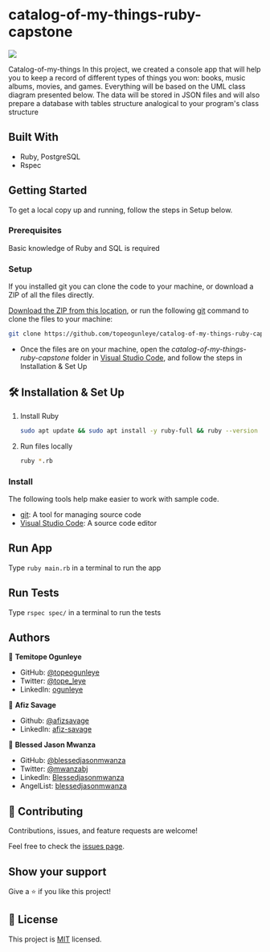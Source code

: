 # catalog-of-my-things-ruby-capstone

![](https://img.shields.io/badge/Microverse-blueviolet)

Catalog-of-my-things In this project, we created a console app that will help you to keep a record of different types of things you won: books, music albums, movies, and games. Everything will be based on the UML class diagram presented below. The data will be stored in JSON files and will also prepare a database with tables structure analogical to your program's class structure

## Built With

- Ruby, PostgreSQL
- Rspec

## Getting Started

To get a local copy up and running, follow the steps in Setup below.

### Prerequisites

Basic knowledge of Ruby and SQL is required

### Setup

If you installed git you can clone the code to your machine, or download a ZIP of all the files directly.

[Download the ZIP from this location](https://github.com/topeogunleye/catalog-of-my-things-ruby-capstone/archive/refs/heads/main.zip), or run the following [git](https://git-scm.com/downloads) command to clone the files to your machine:

```bash
git clone https://github.com/topeogunleye/catalog-of-my-things-ruby-capstone.git
```

- Once the files are on your machine, open the _catalog-of-my-things-ruby-capstone_ folder in [Visual Studio Code](https://code.visualstudio.com/), and follow the steps in Installation & Set Up

## 🛠 Installation & Set Up

1. Install Ruby

   ```sh
   sudo apt update && sudo apt install -y ruby-full && ruby --version
   ```

2. Run files locally

   ```sh
   ruby *.rb
   ```

### Install

The following tools help make easier to work with sample code.

- [git](https://git-scm.com/downloads): A tool for managing source code
- [Visual Studio Code](https://code.visualstudio.com/): A source code editor

## Run App

Type `ruby main.rb` in a terminal to run the app

## Run Tests

Type `rspec spec/` in a terminal to run the tests

## Authors

👤 **Temitope Ogunleye**

- GitHub: [@topeogunleye](https://github.com/topeogunleye)
- Twitter: [@tope_leye](https://twitter.com/tope_leye)
- LinkedIn: [ogunleye](https://linkedin.com/in/ogunleye)

👤 **Afiz Savage**

- Github: [@afizsavage](https://github.com/afizsavage)
- LinkedIn: [afiz-savage](https://linkedin.com/in/afiz-savage)

👤 **Blessed Jason Mwanza**

- GitHub: [@blessedjasonmwanza](https://github.com/blessedjasonmwanza)
- Twitter: [@mwanzabj](https://twitter.com/mwanzabj)
- LinkedIn: [Blessedjasonmwanza](https://linkedin.com/in/blessedjasonmwanza)
- AngelList: [blessedjasonmwanza](https://angel.co/u/blessedjasonmwanza)

## 🤝 Contributing

Contributions, issues, and feature requests are welcome!

Feel free to check the [issues page](https://github.com/topeogunleye/catalog-of-my-things-ruby-capstone/issues).

## Show your support

Give a ⭐️ if you like this project!

## 📝 License

This project is [MIT](./MIT.md) licensed.

